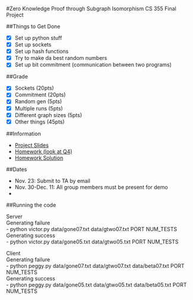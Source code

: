 #Zero Knowledge Proof through Subgraph Isomorphism 
CS 355 Final Project

##Things to Get Done
- [x] Set up python stuff
- [x] Set up sockets
- [x] Set up hash functions
- [x] Try to make da best random numbers
- [x] Set up bit commitment (communication between two programs)

##Grade


- [x] Sockets (20pts)
- [x] Commitment (20pts)
- [x] Random gen (5pts)
- [x] Multiple runs (5pts)
- [x] Different graph sizes (5pts)
- [x] Other things (45pts)

##Information

- [Project Slides](https://www.cs.purdue.edu/homes/jiang97/CS355Project_modified.pdf)
- [Homework (look at Q4)](https://www.cs.purdue.edu/homes/mja/hwks/hwk2.pdf)
- [Homework Solution](https://www.cs.purdue.edu/homes/mja/hwks/2sol.pdf)

##Dates
- Nov. 23: Submit to TA by email 
- Nov. 30-Dec. 11: All group members must be present for demo
- 

##Running the code

  Server<br />
    Generating failure<br />
     - python victor.py data/gone07.txt data/gtwo07.txt PORT NUM_TESTS <br />
    Generating success<br />
     - python victor.py data/gone05.txt data/gtwo05.txt PORT NUM_TESTS

    
  Client<br />
    Generating failure<br />
     - python peggy.py data/gone07.txt data/gtwo07.txt data/beta07.txt PORT NUM_TESTS<br />
    Generating success<br />
     - python peggy.py data/gone05.txt data/gtwo05.txt data/beta05.txt PORT NUM_TESTS
     
